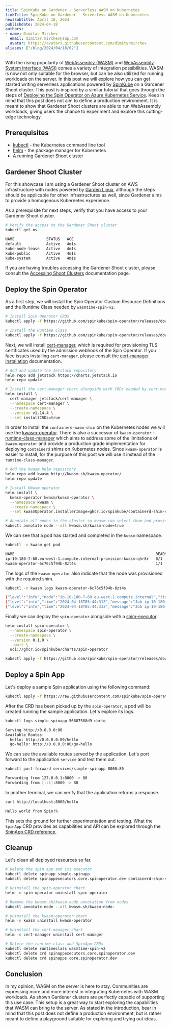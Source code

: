 ```yaml
---
title: SpinKube on Gardener - Serverless WASM on Kubernetes
linkTitle: SpinKube on Gardener - Serverless WASM on Kubernetes
newsSubtitle: April 18, 2024
publishdate: 2024-04-18
authors:
- name: Dimitar Mirchev
  email: dimitar.mirchev@sap.com
  avatar: https://avatars.githubusercontent.com/dimityrmirchev
aliases: ["/blog/2024/04/18/02"]
---
```


With the rising popularity of [WebAssembly (WASM)](https://webassembly.org/) and [WebAssembly System Interface (WASI)](https://wasi.dev/) comes a variety of integration possibilities. WASM is now not only suitable for the browser, but can be also utilized for running workloads on the server. In this post we will explore how you can get started writing serverless applications powered by [SpinKube](https://www.spinkube.dev/) on a Gardener Shoot cluster. This post is inspired by a similar tutorial that goes through the steps of [Deploying the Spin Operator on Azure Kubernetes Service](https://www.spinkube.dev/docs/spin-operator/tutorials/deploy-on-azure-kubernetes-service/). Keep in mind that this post does not aim to define a production environment. It is meant to show that Gardener Shoot clusters are able to run WebAssembly workloads, giving users the chance to experiment and explore this cutting-edge technology.

## Prerequisites

- [kubectl](https://kubernetes.io/docs/reference/kubectl/) - the Kubernetes command line tool
- [helm](https://helm.sh/) - the package manager for Kubernetes
- A running Gardener Shoot cluster

## Gardener Shoot Cluster

For this showcase I am using a Gardener Shoot cluster on AWS infrastructure with nodes powered by [Garden Linux](https://github.com/gardenlinux/gardenlinux), although the steps should be applicable for other infrastructures as well, since Gardener aims to provide a homogenous Kubernetes experience.

As a prerequisite for next steps, verify that you have access to your Gardener Shoot cluster.

```bash
# Verify the access to the Gardener Shoot cluster
kubectl get ns

NAME              STATUS   AGE
default           Active   4m1s
kube-node-lease   Active   4m1s
kube-public       Active   4m1s
kube-system       Active   4m1s
```

If you are having troubles accessing the Gardener Shoot cluster, please consult the [Accessing Shoot Clusters](https://gardener.cloud/docs/gardener/shoot_access/) documentation page.

## Deploy the Spin Operator

As a first step, we will install the Spin Operator Custom Resource Definitions and the Runtime Class needed by `wasmtime-spin-v2`.

```bash
# Install Spin Operator CRDs
kubectl apply -f https://github.com/spinkube/spin-operator/releases/download/v0.1.0/spin-operator.crds.yaml

# Install the Runtime Class
kubectl apply -f https://github.com/spinkube/spin-operator/releases/download/v0.1.0/spin-operator.runtime-class.yaml
```

Next, we will install [cert-manager](https://github.com/cert-manager/cert-manager), which is required for provisioning TLS certificates used by the admission webhook of the Spin Operator. If you face issues installing `cert-manager`, please consult the [cert-manager installation](https://cert-manager.io/docs/installation/helm/) documentation.

```bash
# Add and update the Jetstack repository
helm repo add jetstack https://charts.jetstack.io
helm repo update

# Install the cert-manager chart alongside with CRDs needed by cert-manager
helm install \
  cert-manager jetstack/cert-manager \
  --namespace cert-manager \
  --create-namespace \
  --version v1.14.4 \
  --set installCRDs=true
```

In order to install the `containerd-wasm-shim` on the Kubernetes nodes we will use the [kwasm-operator](https://kwasm.sh/). There is also a successor of `kwasm-operator` - [runtime-class-manager](https://github.com/spinkube/runtime-class-manager) which aims to address some of the limitations of `kwasm-operator` and provide a production grade implementation for deploying `containerd` shims on Kubernetes nodes. Since `kwasm-operator` is easier to install, for the purpose of this post we will use it instead of the `runtime-class-manager`.

```bash
# Add the kwasm helm repository
helm repo add kwasm http://kwasm.sh/kwasm-operator/
helm repo update

# Install KWasm operator
helm install \
  kwasm-operator kwasm/kwasm-operator \
  --namespace kwasm \
  --create-namespace \
  --set kwasmOperator.installerImage=ghcr.io/spinkube/containerd-shim-spin/node-installer:v0.13.1

# Annotate all nodes in the cluster so kwasm can select them and provision the required containerd shim
kubectl annotate node --all kwasm.sh/kwasm-node=true
```

We can see that a pod has started and completed in the `kwasm` namespace.

```bash
kubectl -n kwasm get pod

NAME                                                              READY   STATUS      RESTARTS   AGE
ip-10-180-7-60.eu-west-1.compute.internal-provision-kwasm-qhr8r   0/1     Completed   0          8s
kwasm-operator-6c76c5f94b-8zt4s                                   1/1     Running     0          15s
```

The logs of the `kwasm-operator` also indicate that the node was provisioned with the required shim.

```bash
kubectl -n kwasm logs kwasm-operator-6c76c5f94b-8zt4s

{"level":"info","node":"ip-10-180-7-60.eu-west-1.compute.internal","time":"2024-04-18T05:44:25Z","message":"Trying to Deploy on ip-10-180-7-60.eu-west-1.compute.internal"}
{"level":"info","time":"2024-04-18T05:44:31Z","message":"Job ip-10-180-7-60.eu-west-1.compute.internal-provision-kwasm is still Ongoing"}
{"level":"info","time":"2024-04-18T05:44:31Z","message":"Job ip-10-180-7-60.eu-west-1.compute.internal-provision-kwasm is Completed. Happy WASMing"}
```

Finally we can deploy the `spin-operator` alongside with a [shim-executor](https://www.spinkube.dev/docs/glossary/#spin-app-executor-crd).

```bash
helm install spin-operator \
  --namespace spin-operator \
  --create-namespace \
  --version 0.1.0 \
  --wait \
  oci://ghcr.io/spinkube/charts/spin-operator

kubectl apply -f https://github.com/spinkube/spin-operator/releases/download/v0.1.0/spin-operator.shim-executor.yaml
```

## Deploy a Spin App

Let's deploy a sample Spin application using the following command:

```bash
kubectl apply -f https://raw.githubusercontent.com/spinkube/spin-operator/main/config/samples/simple.yaml
```

After the CRD has been picked up by the `spin-operator`, a pod will be created running the sample application. Let's explore its logs.

```bash
kubectl logs simple-spinapp-56687588d9-nbrtq

Serving http://0.0.0.0:80
Available Routes:
  hello: http://0.0.0.0:80/hello
  go-hello: http://0.0.0.0:80/go-hello
```

We can see the available routes served by the application. Let's port forward to the application `service` and test them out.

```bash
kubectl port-forward services/simple-spinapp 8000:80

Forwarding from 127.0.0.1:8000 -> 80
Forwarding from [::1]:8000 -> 80
```

In another terminal, we can verify that the application returns a response.

```bash
curl http://localhost:8000/hello

Hello world from Spin!%
```

This sets the ground for further experimentation and testing. What the `SpinApp` CRD provides as capabilities and API can be explored through the [SpinApp CRD reference](https://www.spinkube.dev/docs/spin-operator/reference/spin-app/).

## Cleanup

Let's clean all deployed resources so far.

```bash
# Delete the spin app and its executor
kubectl delete spinapp simple-spinapp
kubectl delete spinappexecutors.core.spinoperator.dev containerd-shim-spin

# Uninstall the spin-operator chart
helm -n spin-operator uninstall spin-operator

# Remove the kwasm.sh/kwasm-node annotation from nodes
kubectl annotate node --all kwasm.sh/kwasm-node-

# Uninstall the kwasm-operator chart
helm -n kwasm uninstall kwasm-operator

# Uninstall the cert-manager chart
helm -n cert-manager uninstall cert-manager

# Delete the runtime class and SpinApp CRDs
kubectl delete runtimeclass wasmtime-spin-v2
kubectl delete crd spinappexecutors.core.spinoperator.dev
kubectl delete crd spinapps.core.spinoperator.dev
```

## Conclusion

In my opinion, WASM on the server is here to stay. Communities are expressing more and more interest in integrating Kubernetes with WASM workloads. As shown Gardener clusters are perfectly capable of supporting this use case. This setup is a great way to start exploring the capabilities that WASM can bring to the server. As stated in the introduction, bear in mind that this post does not define a production environment, but is rather meant to define a playground suitable for exploring and trying out ideas.
